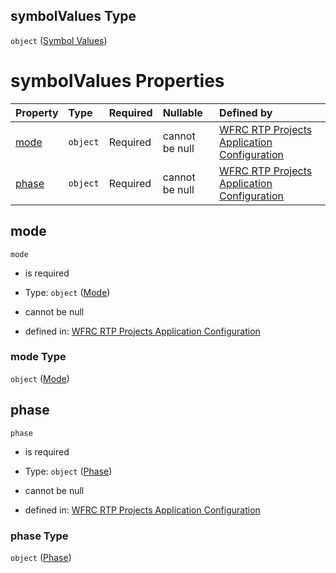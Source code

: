 ## symbolValues Type

`object` ([Symbol Values](config-properties-filter-widget-configuration-properties-symbol-values.md))

# symbolValues Properties

| Property        | Type     | Required | Nullable       | Defined by                                                                                                                                                                                                                                                       |
| :-------------- | :------- | :------- | :------------- | :--------------------------------------------------------------------------------------------------------------------------------------------------------------------------------------------------------------------------------------------------------------- |
| [mode](#mode)   | `object` | Required | cannot be null | [WFRC RTP Projects Application Configuration](config-properties-filter-widget-configuration-properties-symbol-values-properties-mode.md "https://wfrc.org/rtp-2023-adopted-map/config.schema.json#/properties/filter/properties/symbolValues/properties/mode")   |
| [phase](#phase) | `object` | Required | cannot be null | [WFRC RTP Projects Application Configuration](config-properties-filter-widget-configuration-properties-symbol-values-properties-phase.md "https://wfrc.org/rtp-2023-adopted-map/config.schema.json#/properties/filter/properties/symbolValues/properties/phase") |

## mode



`mode`

* is required

* Type: `object` ([Mode](config-properties-filter-widget-configuration-properties-symbol-values-properties-mode.md))

* cannot be null

* defined in: [WFRC RTP Projects Application Configuration](config-properties-filter-widget-configuration-properties-symbol-values-properties-mode.md "https://wfrc.org/rtp-2023-adopted-map/config.schema.json#/properties/filter/properties/symbolValues/properties/mode")

### mode Type

`object` ([Mode](config-properties-filter-widget-configuration-properties-symbol-values-properties-mode.md))

## phase



`phase`

* is required

* Type: `object` ([Phase](config-properties-filter-widget-configuration-properties-symbol-values-properties-phase.md))

* cannot be null

* defined in: [WFRC RTP Projects Application Configuration](config-properties-filter-widget-configuration-properties-symbol-values-properties-phase.md "https://wfrc.org/rtp-2023-adopted-map/config.schema.json#/properties/filter/properties/symbolValues/properties/phase")

### phase Type

`object` ([Phase](config-properties-filter-widget-configuration-properties-symbol-values-properties-phase.md))
